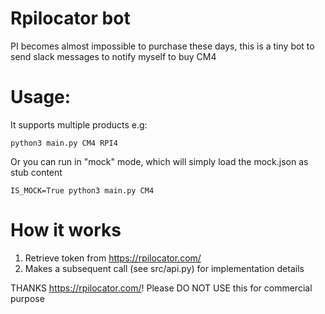 # Rpilocator bot
PI becomes almost impossible to purchase these days, this is a tiny bot to send slack messages to notify myself to buy CM4

# Usage:
It supports multiple products
e.g: 
```
python3 main.py CM4 RPI4
```

Or you can run in "mock" mode, which will simply load the mock.json as stub content
```
IS_MOCK=True python3 main.py CM4
```

# How it works
1. Retrieve token from https://rpilocator.com/
2. Makes a subsequent call (see src/api.py) for implementation details

THANKS  https://rpilocator.com/! Please DO NOT USE this for commercial purpose